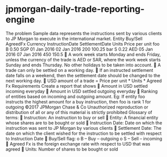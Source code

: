 # jpmorgan-daily-trade-reporting-engine
The problem Sample data represents the instructions sent by various clients to JP Morgan to execute in the international market. Entity Buy/Sell AgreedFx Currency InstructionDate SettlementDate Units Price per unit foo B 0.50 SGP 01 Jan 2016 02 Jan 2016 200 100.25 bar S 0.22 AED 05 Jan 2016 07 Jan 2016 450 150.5  A work week starts Monday and ends Friday, unless the currency of the trade is AED or SAR, where the work week starts Sunday and ends Thursday. No other holidays to be taken into account.  A trade can only be settled on a working day.  If an instructed settlement date falls on a weekend, then the settlement date should be changed to the next working day.  USD amount of a trade = Price per unit * Units * Agreed Fx Requirements Create a report that shows  Amount in USD settled incoming everyday  Amount in USD settled outgoing everyday  Ranking of entities based on incoming and outgoing amount. Eg: If entity foo instructs the highest amount for a buy instruction, then foo is rank 1 for outgoing ©2017 JPMorgan Chase &amp; Co Unauthorized reproduction or distribution of all or any of this material is strictly prohibited Glossary of terms:  Instruction: An instruction to buy or sell  Entity: A financial entity whose shares are to be bought or sold  Instruction Date: Date on which the instruction was sent to JP Morgan by various clients  Settlement Date: The date on which the client wished for the instruction to be settled with respect to Instruction Date  Buy/Sell flag: o B – Buy – outgoing o S – Sell – incoming  Agreed Fx is the foreign exchange rate with respect to USD that was agreed  Units: Number of shares to be bought or sold
